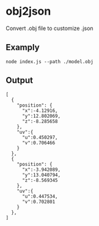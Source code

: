 #  obj2json

Convert .obj file to customize .json



## Examply

```shell
node index.js --path ./model.obj
```



## Output

```
[
  {
    "position": {
      "x":-4.12916,
      "y":12.802069,
      "z":-8.285658
    },
    "uv":{
      "u":0.450297,
      "v":0.706466
    }
  }, 
  {
    "position": {
      "x":-3.942089,
      "y":13.040794,
      "z":-8.569345
    },
    "uv":{
      "u":0.447534,
      "v":0.702801
    }
  },
]
```



